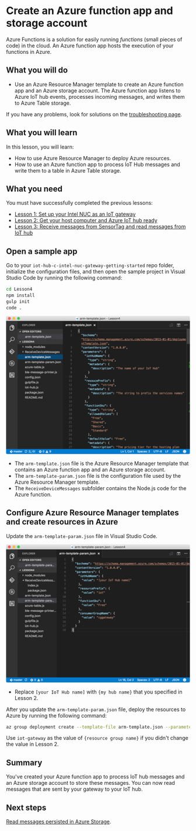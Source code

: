 <properties
    pageTitle="Save messages to the Azure cloud and read them from the cloud | Azure"
    description="Save messages from Intel NUC to your IoT hub, write them to Azure Table storage and then read them from the cloud."
    services="iot-hub"
    documentationcenter=""
    author="shizn"
    manager="timtl"
    tags=""
    keywords="storing data in the cloud, data stored in cloud, iot cloud service" />
<tags
    ms.assetid="f84f9a85-e2c4-4a92-8969-f65eb34c194e"
    ms.service="iot-hub"
    ms.devlang="c"
    ms.topic="article"
    ms.tgt_pltfrm="na"
    ms.workload="na"
    ms.date="10/28/2016"
    wacn.date=""
    ms.author="xshi" />

# Create an Azure function app and storage account

Azure Functions is a solution for easily running _functions_ (small pieces of code) in the cloud. An Azure function app hosts the execution of your functions in Azure. 

## What you will do

- Use an Azure Resource Manager template to create an Azure function app and an Azure storage account. The Azure function app listens to Azure IoT hub events, processes incoming messages, and writes them to Azure Table storage.

If you have any problems, look for solutions on the [troubleshooting page](/documentation/articles/iot-hub-gateway-kit-c-troubleshooting/).


## What you will learn

In this lesson, you will learn:

- How to use Azure Resource Manager to deploy Azure resources.
- How to use an Azure function app to process IoT Hub messages and write them to a table in Azure Table storage.

## What you need

You must have successfully completed the previous lessons:

- [Lesson 1: Set up your Intel NUC as an IoT gateway](/documentation/articles/iot-hub-gateway-kit-c-lesson1-set-up-nuc/)
- [Lesson 2: Get your host computer and Azure IoT hub ready](/documentation/articles/iot-hub-gateway-kit-c-lesson2-get-the-tools-win32/)
- [Lesson 3: Receive messages from SensorTag and read messages from IoT hub](/documentation/articles/iot-hub-gateway-kit-c-lesson3-configure-ble-app/)

## Open a sample app

Go to your `iot-hub-c-intel-nuc-gateway-getting-started` repo folder, initialize the configuration files, and then open the sample project in Visual Studio Code by running the following command:

```bash
cd Lesson4
npm install
gulp init
code .
```

![repo structure](./media/iot-hub-gateway-kit-lessons/lesson4/arm_template.png)

- The `arm-template.json` file is the Azure Resource Manager template that contains an Azure function app and an Azure storage account.
- The `arm-template-param.json` file is the configuration file used by the Azure Resource Manager template.
- The `ReceiveDeviceMessages` subfolder contains the Node.js code for the Azure function.

## Configure Azure Resource Manager templates and create resources in Azure

Update the `arm-template-param.json` file in Visual Studio Code.

![arm template json](./media/iot-hub-gateway-kit-lessons/lesson4/arm_template_param.png)

- Replace `[your IoT Hub name]` with `{my hub name}` that you specified in Lesson 2.

After you update the `arm-template-param.json` file, deploy the resources to Azure by running the following command:

```bash
az group deployment create --template-file arm-template.json --parameters @arm-template-param.json -g iot-gateway
```

Use `iot-gateway` as the value of `{resource group name}` if you didn't change the value in Lesson 2.

## Summary

You've created your Azure function app to process IoT hub messages and an Azure storage account to store these messages. You can now read messages that are sent by your gateway to your IoT hub.

## Next steps
[Read messages persisted in Azure Storage](/documentation/articles/iot-hub-gateway-kit-c-lesson4-read-table-storage/).
